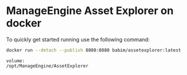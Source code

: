 # ManageEngine Asset Explorer on docker

To quickly get started running use the following command:
```bash
docker run --detach --publish 8080:8080 babim/assetexplorer:latest
```
```
volume:
/opt/ManageEngine/AssetExplorer
```